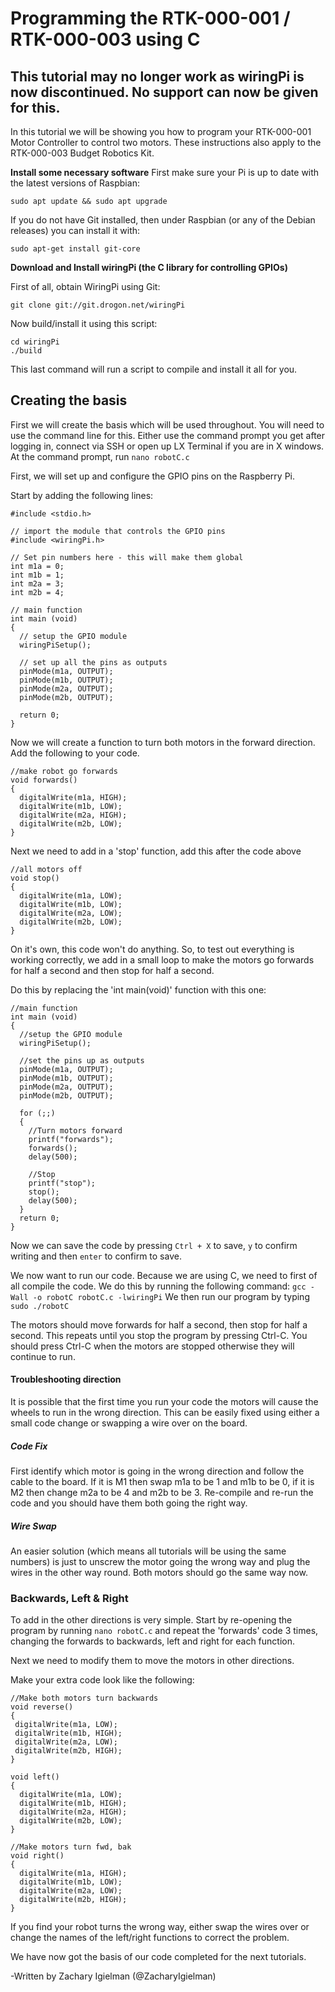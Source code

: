 # Programming the RTK-000-001 / RTK-000-003 using C

## This tutorial may no longer work as wiringPi is now discontinued. No support can now be given for this.

In this tutorial we will be showing you how to program your RTK-000-001 Motor Controller to control two motors.
These instructions also apply to the RTK-000-003 Budget Robotics Kit.

**Install some necessary software**
First make sure your Pi is up to date with the latest versions of Raspbian:

```
sudo apt update && sudo apt upgrade
```


If you do not have Git installed, then under Raspbian (or any of the Debian releases) you can install it with:

```
sudo apt-get install git-core
```

**Download and Install wiringPi (the C library for controlling GPIOs)**

First of all, obtain WiringPi using Git:

```
git clone git://git.drogon.net/wiringPi
```

Now build/install it using this script:

```
cd wiringPi
./build
```

This last command will run a script to compile and install it all for you.

## Creating the basis
First we will create the basis which will be used throughout. You will need to use the command line for this. Either use the command prompt you get after logging in, connect via SSH or open up LX Terminal if you are in X windows. At the command prompt, run ```nano robotC.c```

First, we will set up and configure the GPIO pins on the Raspberry Pi.

Start by adding the following lines:

```
#include <stdio.h>

// import the module that controls the GPIO pins
#include <wiringPi.h>

// Set pin numbers here - this will make them global
int m1a = 0;
int m1b = 1;
int m2a = 3;
int m2b = 4;

// main function
int main (void)
{
  // setup the GPIO module
  wiringPiSetup();

  // set up all the pins as outputs
  pinMode(m1a, OUTPUT);
  pinMode(m1b, OUTPUT);
  pinMode(m2a, OUTPUT);
  pinMode(m2b, OUTPUT);

  return 0;
}
```

Now we will create a function to turn both motors in the forward direction. Add the following to your code.

```
//make robot go forwards
void forwards()
{
  digitalWrite(m1a, HIGH);
  digitalWrite(m1b, LOW);
  digitalWrite(m2a, HIGH);
  digitalWrite(m2b, LOW);
}
```

Next we need to add in a 'stop' function, add this after the code above
```
//all motors off
void stop()
{
  digitalWrite(m1a, LOW);
  digitalWrite(m1b, LOW);
  digitalWrite(m2a, LOW);
  digitalWrite(m2b, LOW);
}
```

On it's own, this code won't do anything. So, to test out everything is working correctly, we add in a small loop to make the motors go forwards for half a second and then stop for half a second.

Do this by replacing the 'int main(void)' function with this one:

```
//main function
int main (void)
{
  //setup the GPIO module
  wiringPiSetup();

  //set the pins up as outputs
  pinMode(m1a, OUTPUT);
  pinMode(m1b, OUTPUT);
  pinMode(m2a, OUTPUT);
  pinMode(m2b, OUTPUT);

  for (;;)
  {
    //Turn motors forward
    printf("forwards");
    forwards();
    delay(500);

    //Stop
    printf("stop");
    stop();
    delay(500);
  }
  return 0;
}
```

Now we can save the code by pressing ```Ctrl + X``` to save, ```y``` to confirm writing and then ```enter``` to confirm to save.

We now want to run our code. Because we are using C, we need to first of all compile the code. We do this by running the following command:
```gcc -Wall -o robotC robotC.c -lwiringPi```
We then run our program by typing
```sudo ./robotC```

The motors should move forwards for half a second, then stop for half a second. This repeats until you stop the program by pressing Ctrl-C. You should press Ctrl-C when the motors are stopped otherwise they will continue to run.

#### Troubleshooting direction
It is possible that the first time you run your code the motors will cause the wheels to run in the wrong direction. This can be easily fixed using either a small code change or swapping a wire over on the board.

##### Code Fix
First identify which motor is going in the wrong direction and follow the cable to the board. If it is M1 then swap m1a to be 1 and m1b to be 0, if it is M2 then change m2a to be 4 and m2b to be 3. Re-compile and re-run the code and you should have them both going the right way.

##### Wire Swap
An easier solution (which means all tutorials will be using the same numbers) is just to unscrew the motor going the wrong way and plug the wires in the other way round. Both motors should go the same way now.

### Backwards, Left & Right
To add in the other directions is very simple. Start by re-opening the program by running ```nano robotC.c``` and repeat the 'forwards' code 3 times, changing the forwards to backwards, left and right for each function.

Next we need to modify them to move the motors in other directions.

Make your extra code look like the following:
```
//Make both motors turn backwards
void reverse()
{
 digitalWrite(m1a, LOW);
 digitalWrite(m1b, HIGH);
 digitalWrite(m2a, LOW);
 digitalWrite(m2b, HIGH);
}

void left()
{
  digitalWrite(m1a, LOW);
  digitalWrite(m1b, HIGH);
  digitalWrite(m2a, HIGH);
  digitalWrite(m2b, LOW);
}

//Make motors turn fwd, bak
void right()
{
  digitalWrite(m1a, HIGH);
  digitalWrite(m1b, LOW);
  digitalWrite(m2a, LOW);
  digitalWrite(m2b, HIGH);
}
```

If you find your robot turns the wrong way, either swap the wires over or change the names of the left/right functions to correct the problem.

We have now got the basis of our code completed for the next tutorials.

-Written by Zachary Igielman (@ZacharyIgielman)

